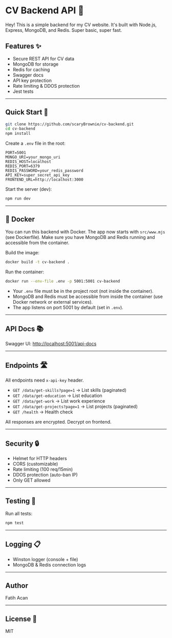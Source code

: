 # CV Backend API 🚀

Hey! This is a simple backend for my CV website. It's built with Node.js, Express, MongoDB, and Redis. Super basic, super fast.

## Features ✨

- Secure REST API for CV data
- MongoDB for storage
- Redis for caching
- Swagger docs
- API key protection
- Rate limiting & DDOS protection
- Jest tests

---

## Quick Start 🏁

```bash
git clone https://github.com/scaryBrownie/cv-backend.git
cd cv-backend
npm install
```

Create a `.env` file in the root:

```
PORT=5001
MONGO_URI=your_mongo_uri
REDIS_HOST=localhost
REDIS_PORT=6379
REDIS_PASSWORD=your_redis_password
API_KEY=super_secret_api_key
FRONTEND_URL=http://localhost:3000
```

Start the server (dev):

```bash
npm run dev
```

---

## 🐳 Docker

You can run this backend with Docker. The app now starts with `src/www.mjs` (see Dockerfile).
Make sure you have MongoDB and Redis running and accessible from the container.

Build the image:

```bash
docker build -t cv-backend .
```

Run the container:

```bash
docker run --env-file .env -p 5001:5001 cv-backend
```

- Your `.env` file must be in the project root (not inside the container).
- MongoDB and Redis must be accessible from inside the container (use Docker network or external services).
- The app listens on port 5001 by default (set in `.env`).

---

## API Docs 📚

Swagger UI: [http://localhost:5001/api-docs](http://localhost:5001/api-docs)

---

## Endpoints 🛣️

All endpoints need `x-api-key` header.

- `GET /data/get-skills?page=1` → List skills (paginated)
- `GET /data/get-education` → List education
- `GET /data/get-work` → List work experience
- `GET /data/get-projects?page=1` → List projects (paginated)
- `GET /health` → Health check

All responses are encrypted. Decrypt on frontend.

---

## Security 🔒

- Helmet for HTTP headers
- CORS (customizable)
- Rate limiting (100 req/15min)
- DDOS protection (auto-ban IP)
- Only GET allowed

---

## Testing 🧪

Run all tests:

```bash
npm test
```

---

## Logging 📋

- Winston logger (console + file)
- MongoDB & Redis connection logs

---

## Author

Fatih Acan

---

## License 🪪

MIT
